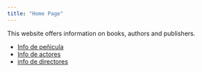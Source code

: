 ```yaml
---
title: "Home Page"
---
```


This website offers information on books, authors and publishers.

* [Info de peñicula](/movie)
* [Info de actores](/actores)
* [info de directores](/directores)

